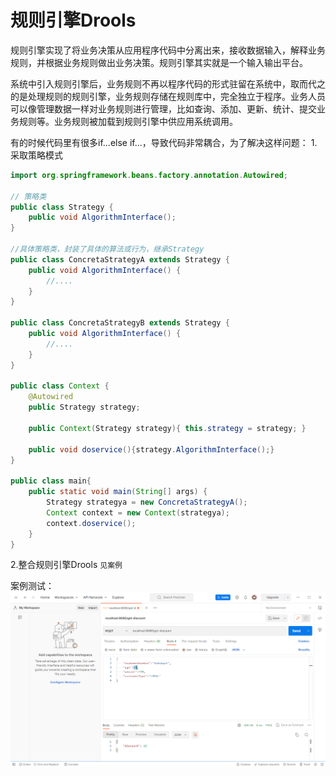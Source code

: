 # 规则引擎Drools
规则引擎实现了将业务决策从应用程序代码中分离出来，接收数据输入，解释业务规则，并根据业务规则做出业务决策。规则引擎其实就是一个输入输出平台。

系统中引入规则引擎后，业务规则不再以程序代码的形式驻留在系统中，取而代之的是处理规则的规则引擎，业务规则存储在规则库中，完全独立于程序。业务人员可以像管理数据一样对业务规则进行管理，比如查询、添加、更新、统计、提交业务规则等。业务规则被加载到规则引擎中供应用系统调用。

有的时候代码里有很多if...else if...，导致代码非常耦合，为了解决这样问题：
1.采取策略模式

```java
import org.springframework.beans.factory.annotation.Autowired;

// 策略类
public class Strategy {
    public void AlgorithmInterface();
}

//具体策略类，封装了具体的算法或行为，继承Strategy
public class ConcretaStrategyA extends Strategy {
    public void AlgorithmInterface() {
        //....
    }
}

public class ConcretaStrategyB extends Strategy {
    public void AlgorithmInterface() {
        //....
    }
}

public class Context {
    @Autowired
    public Strategy strategy;
    
    public Context(Strategy strategy){ this.strategy = strategy; }
    
    public void doservice(){strategy.AlgorithmInterface();}
}

public class main{
    public static void main(String[] args) {
        Strategy strategya = new ConcretaStrategyA();
        Context context = new Context(strategya);
        context.doservice();
    }
}
```
2.整合规则引擎Drools
`见案例`


案例测试：
![img.png](img.png)